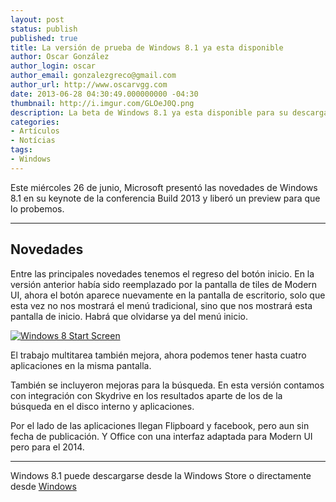 ```yaml
---
layout: post
status: publish
published: true
title: La versión de prueba de Windows 8.1 ya esta disponible
author: Oscar González
author_login: oscar
author_email: gonzalezgreco@gmail.com
author_url: http://www.oscarvgg.com
date: 2013-06-28 04:30:49.000000000 -04:30
thumbnail: http://i.imgur.com/GLOeJ0Q.png
description: La beta de Windows 8.1 ya esta disponible para su descarga. Hablemos brevemente de las novedades que trae esta versión del sistema operativo de Microsoft.
categories:
- Artículos
- Notícias
tags:
- Windows
---
```

<p>Este miércoles 26 de junio, Microsoft presentó las novedades de Windows 8.1 en su keynote de la conferencia Build 2013 y liberó un preview para que lo probemos.</p>

<hr />

<h2>Novedades</h2>

<p>Entre las principales novedades tenemos el regreso del botón inicio. En la versión anterior había sido reemplazado por la pantalla de tiles de Modern UI, ahora el botón aparece nuevamente en la pantalla de escritorio, solo que esta vez no nos mostrará el menú tradicional, sino que nos mostrará esta pantalla de inicio. Habrá que olvidarse ya del menú inicio.</p>

<p><a href="http://codehero.co/oc-content/uploads/2013/06/win81startscreen.jpg"><img src="http://codehero.co/oc-content/uploads/2013/06/win81startscreen.jpg" alt="Windows 8 Start Screen" class="aligncenter size-full wp-image-1219" /></a></p>

<p>El trabajo multitarea también mejora, ahora podemos tener hasta cuatro aplicaciones en la misma pantalla.</p>

<p>También se incluyeron mejoras para la búsqueda. En esta versión contamos con integración con Skydrive en los resultados aparte de los de la búsqueda en el disco interno y aplicaciones.</p>

<p>Por el lado de las aplicaciones llegan Flipboard y facebook, pero aun sin fecha de publicación. Y Office con una interfaz adaptada para Modern UI pero para el 2014.</p>

<hr />

<p>Windows 8.1 puede descargarse desde la Windows Store o directamente desde <a href="http://windows.microsoft.com/es-es/windows-8/preview">Windows</a></p>
